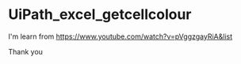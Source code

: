 # UiPath_excel_getcellcolour

I'm learn from https://www.youtube.com/watch?v=pVggzgayRiA&list


Thank you
